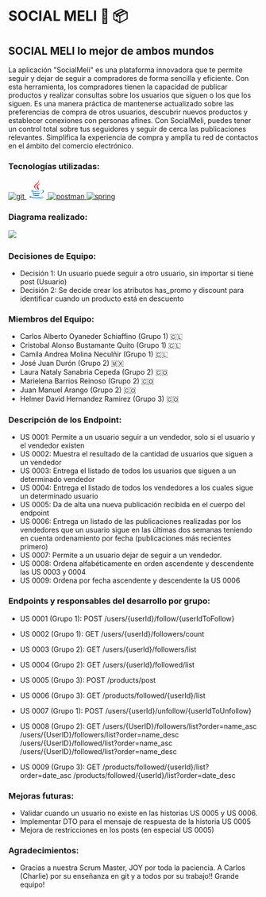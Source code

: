 # SOCIAL MELI 🚚 📦

## SOCIAL MELI lo mejor de ambos mundos
La aplicación "SocialMeli" es una plataforma innovadora que te permite seguir y dejar de seguir a compradores de forma sencilla y eficiente. Con esta herramienta, los compradores tienen la capacidad de publicar productos y realizar consultas sobre los usuarios que siguen o los que los siguen. Es una manera práctica de mantenerse actualizado sobre las preferencias de compra de otros usuarios, descubrir nuevos productos y establecer conexiones con personas afines. Con SocialMeli, puedes tener un control total sobre tus seguidores y seguir de cerca las publicaciones relevantes. Simplifica la experiencia de compra y amplía tu red de contactos en el ámbito del comercio electrónico.

### Tecnologías utilizadas: 
<p align="left"> <a href="https://git-scm.com/" target="_blank" rel="noreferrer"> <img src="https://www.vectorlogo.zone/logos/git-scm/git-scm-icon.svg" alt="git" width="40" height="40"/> </a> <a href="https://www.java.com" target="_blank" rel="noreferrer"> <img src="https://raw.githubusercontent.com/devicons/devicon/master/icons/java/java-original.svg" alt="java" width="40" height="40"/> </a> <a href="https://postman.com" target="_blank" rel="noreferrer"> <img src="https://www.vectorlogo.zone/logos/getpostman/getpostman-icon.svg" alt="postman" width="40" height="40"/> </a> <a href="https://spring.io/" target="_blank" rel="noreferrer"> <img src="https://www.vectorlogo.zone/logos/springio/springio-icon.svg" alt="spring" width="40" height="40"/> </a> </p>

### Diagrama realizado:
![](https://files.slack.com/files-tmb/T03RFPQL8QN-F05B8DJCAJ2-a0427200d3/diagrama_sprint_720.png)


### Decisiones de Equipo:
- Decisión 1: Un usuario puede seguir a otro usuario, sin importar si tiene post (Usuario)
- Decisión 2: Se decide crear los atributos has_promo y discount para identificar cuando un producto está en descuento

### Miembros del Equipo:
- Carlos Alberto Oyaneder Schiaffino (Grupo 1) 🇨🇱
- Cristobal Alonso Bustamante Quito (Grupo 1) 🇨🇱
- Camila Andrea Molina Neculñir (Grupo 1) 🇨🇱
- José Juan Durón (Grupo 2) 🇲🇽
- Laura Nataly Sanabria Cepeda (Grupo 2) 🇨🇴
- Marielena Barrios Reinoso (Grupo 2) 🇨🇴
- Juan Manuel Arango (Grupo 2) 🇨🇴
- Helmer David Hernandez Ramirez (Grupo 3) 🇨🇴

### Descripción de los Endpoint:
- US 0001: Permite a un usuario seguir a un vendedor, solo si el usuario y el vendedor existen
- US 0002: Muestra el resultado de la cantidad de usuarios que siguen a un vendedor
- US 0003: Entrega el listado de todos los usuarios que siguen a un determinado vendedor
- US 0004: Entrega el listado de todos los vendedores a los cuales sigue un determinado usuario
- US 0005: Da de alta una nueva publicación recibida en el cuerpo del endpoint
- US 0006: Entrega un listado de las publicaciones realizadas por los vendedores que un usuario sigue en las últimas dos semanas teniendo en cuenta ordenamiento por fecha (publicaciones más recientes primero)
- US 0007: Permite a un usuario dejar de seguir a un vendedor.
- US 0008: Ordena alfabéticamente en orden ascendente y descendente las US 0003 y 0004
- US 0009: Ordena por fecha ascendente y descendente la US 0006

### Endpoints y responsables del desarrollo por grupo:
- US 0001 (Grupo 1): POST /users/{userId}/follow/{userIdToFollow}
- US 0002 (Grupo 1): GET /users/{userId}/followers/count 
- US 0003 (Grupo 2): GET /users/{userId}/followers/list
- US 0004 (Grupo 2): GET /users/{userId}/followed/list
- US 0005 (Grupo 3): POST /products/post
- US 0006 (Grupo 3): GET /products/followed/{userId}/list
- US 0007 (Grupo 1): POST /users/{userId}/unfollow/{userIdToUnfollow}
- US 0008 (Grupo 2): GET /users/{UserID}/followers/list?order=name_asc
               /users/{UserID}/followers/list?order=name_desc
              /users/{UserID}/followed/list?order=name_asc
               /users/{UserID}/followed/list?order=name_desc

- US 0009 (Grupo 3): GET /products/followed/{userId}/list?order=date_asc
               /products/followed/{userId}/list?order=date_desc
               
### Mejoras futuras:
- Validar cuando un usuario no existe en las historias US 0005 y US 0006.
- Implementar DTO para el mensaje de respuesta de la historia US 0005
- Mejora de restricciones en los posts (en especial US 0005)

### Agradecimientos:
- Gracias a nuestra Scrum Master, JOY por toda la paciencia. A Carlos (Charlie) por su enseñanza en git y a todos por su trabajo!! Grande equipo! 
